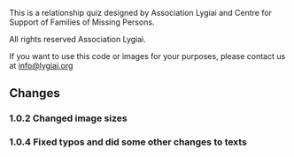 This is a relationship quiz designed by Association Lygiai and Centre for Support of Families of Missing Persons. 

All rights reserved Association Lygiai. 

If you want to use this code or images for your purposes, please contact us at info@lygiai.org

## Changes

### 1.0.2 Changed image sizes

### 1.0.4 Fixed typos and did some other changes to texts
